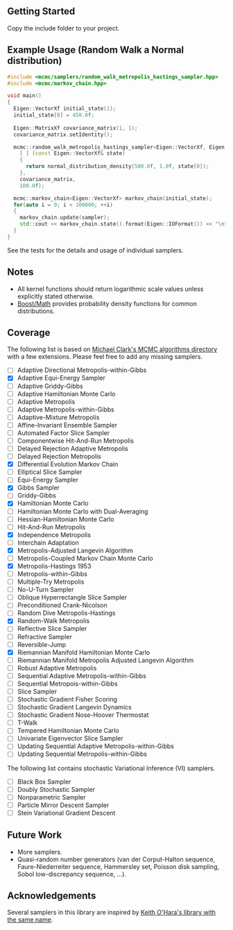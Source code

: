 ## Getting Started ##
Copy the include folder to your project.

## Example Usage (Random Walk a Normal distribution) ##
```cpp
#include <mcmc/samplers/random_walk_metropolis_hastings_sampler.hpp>
#include <mcmc/markov_chain.hpp>

void main()
{
  Eigen::VectorXf initial_state(1);
  initial_state[0] = 450.0f;
  
  Eigen::MatrixXf covariance_matrix(1, 1);
  covariance_matrix.setIdentity();

  mcmc::random_walk_metropolis_hastings_sampler<Eigen::VectorXf, Eigen::MatrixXf> sampler(
    [ ] (const Eigen::VectorXf& state)
    {
      return normal_distribution_density(500.0f, 1.0f, state[0]);
    },
    covariance_matrix, 
    100.0f);

  mcmc::markov_chain<Eigen::VectorXf> markov_chain(initial_state);
  for(auto i = 0; i < 100000; ++i)
  {
    markov_chain.update(sampler);
    std::cout << markov_chain.state().format(Eigen::IOFormat()) << "\n";
  }
}
```
See the tests for the details and usage of individual samplers.

## Notes ##
- All kernel functions should return logarithmic scale values unless explicitly stated otherwise.
- [Boost/Math](https://www.boost.org/doc/libs/1_36_0/libs/math/doc/sf_and_dist/html/math_toolkit/dist/dist_ref/nmp.html#math.dist.pdf) provides probability density functions for common distributions.

## Coverage ##
The following list is based on [Michael Clark's MCMC algorithms directory](https://m-clark.github.io/docs/ld_mcmc/index_onepage.html) with a few extensions.
Please feel free to add any missing samplers.
- [ ] Adaptive Directional Metropolis-within-Gibbs
- [x] Adaptive Equi-Energy Sampler
- [ ] Adaptive Griddy-Gibbs
- [ ] Adaptive Hamiltonian Monte Carlo
- [ ] Adaptive Metropolis
- [ ] Adaptive Metropolis-within-Gibbs
- [ ] Adaptive-Mixture Metropolis
- [ ] Affine-Invariant Ensemble Sampler
- [ ] Automated Factor Slice Sampler
- [ ] Componentwise Hit-And-Run Metropolis
- [ ] Delayed Rejection Adaptive Metropolis
- [ ] Delayed Rejection Metropolis
- [x] Differential Evolution Markov Chain
- [ ] Elliptical Slice Sampler
- [ ] Equi-Energy Sampler
- [x] Gibbs Sampler
- [ ] Griddy-Gibbs
- [x] Hamiltonian Monte Carlo
- [ ] Hamiltonian Monte Carlo with Dual-Averaging
- [ ] Hessian-Hamiltonian Monte Carlo
- [ ] Hit-And-Run Metropolis
- [x] Independence Metropolis
- [ ] Interchain Adaptation
- [x] Metropolis-Adjusted Langevin Algorithm
- [ ] Metropolis-Coupled Markov Chain Monte Carlo
- [x] Metropolis-Hastings 1953
- [ ] Metropolis-within-Gibbs
- [ ] Multiple-Try Metropolis
- [ ] No-U-Turn Sampler
- [ ] Oblique Hyperrectangle Slice Sampler
- [ ] Preconditioned Crank-Nicolson
- [ ] Random Dive Metropolis-Hastings
- [x] Random-Walk Metropolis
- [ ] Reflective Slice Sampler
- [ ] Refractive Sampler
- [ ] Reversible-Jump
- [x] Riemannian Manifold Hamiltonian Monte Carlo
- [ ] Riemannian Manifold Metropolis Adjusted Langevin Algorithm
- [ ] Robust Adaptive Metropolis
- [ ] Sequential Adaptive Metropolis-within-Gibbs
- [ ] Sequential Metropois-within-Gibbs
- [ ] Slice Sampler
- [ ] Stochastic Gradient Fisher Scoring
- [ ] Stochastic Gradient Langevin Dynamics
- [ ] Stochastic Gradient Nose-Hoover Thermostat
- [ ] T-Walk
- [ ] Tempered Hamiltonian Monte Carlo
- [ ] Univariate Eigenvector Slice Sampler
- [ ] Updating Sequential Adaptive Metropolis-within-Gibbs
- [ ] Updating Sequential Metropolis-within-Gibbs

The following list contains stochastic Variational Inference (VI) samplers.
- [ ] Black Box Sampler
- [ ] Doubly Stochastic Sampler
- [ ] Nonparametric Sampler
- [ ] Particle Mirror Descent Sampler
- [ ] Stein Variational Gradient Descent

## Future Work ##
- More samplers.
- Quasi-random number generators (van der Corput-Halton sequence, Faure-Niederreiter sequence, Hammersley set, Poisson disk sampling, Sobol low-discrepancy sequence, ...).

## Acknowledgements ##
Several samplers in this library are inspired by [Keith O'Hara's library with the same name](https://github.com/kthohr/mcmc).
